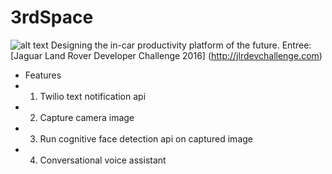 # 3rdSpace
![alt text](https://github.com/starfighter-ix/JLR-Modern-Family/resources/3rdSpace.png "3rdSpace")
Designing the in-car productivity platform of the future.
Entree: [Jaguar Land Rover Developer Challenge 2016] (http://jlrdevchallenge.com)

* Features
 * 1. Twilio text notification api
 * 2. Capture camera image
 * 3. Run cognitive face detection api on captured image
 * 4. Conversational voice assistant
